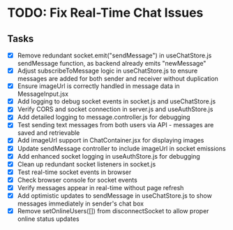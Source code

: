 # TODO: Fix Real-Time Chat Issues

## Tasks
- [x] Remove redundant socket.emit("sendMessage") in useChatStore.js sendMessage function, as backend already emits "newMessage"
- [x] Adjust subscribeToMessage logic in useChatStore.js to ensure messages are added for both sender and receiver without duplication
- [x] Ensure imageUrl is correctly handled in message data in MessageInput.jsx
- [x] Add logging to debug socket events in socket.js and useChatStore.js
- [x] Verify CORS and socket connection in server.js and useAuthStore.js
- [x] Add detailed logging to message.controller.js for debugging
- [x] Test sending text messages from both users via API - messages are saved and retrievable
- [x] Add imageUrl support in ChatContainer.jsx for displaying images
- [x] Update sendMessage controller to include imageUrl in socket emissions
- [x] Add enhanced socket logging in useAuthStore.js for debugging
- [x] Clean up redundant socket listeners in socket.js
- [x] Test real-time socket events in browser
- [x] Check browser console for socket events
- [x] Verify messages appear in real-time without page refresh
- [x] Add optimistic updates to sendMessage in useChatStore.js to show messages immediately in sender's chat box
- [x] Remove setOnlineUsers([]) from disconnectSocket to allow proper online status updates
